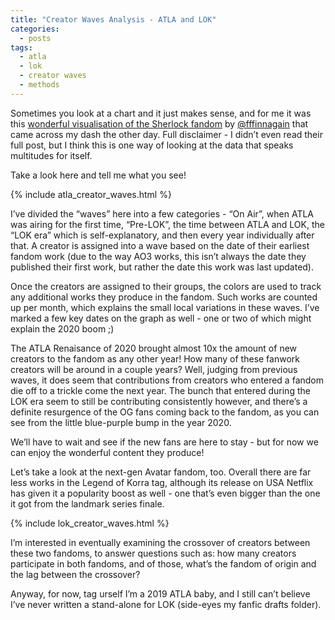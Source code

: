 ```yaml
---
title: "Creator Waves Analysis - ATLA and LOK"
categories:
  - posts
tags:
  - atla
  - lok
  - creator waves
  - methods
---
```


Sometimes you look at a chart and it just makes sense, and for me it was this [wonderful visualisation of the Sherlock fandom](https://fffinnagain.tumblr.com/post/107804736058/sherlock-fandom-over-time-on-ao3-fandom-culture) by [@fffinnagain](https://fffinnagain.tumblr.com/) that came across my dash the other day. Full disclaimer - I didn’t even read their full post, but I think this is one way of looking at the data that speaks multitudes for itself. 

Take a look here and tell me what you see!

{% include atla_creator_waves.html %}

I’ve divided the “waves” here into a few categories - “On Air”, when ATLA was airing for the first time, “Pre-LOK”, the time between ATLA and LOK, the “LOK era” which is self-explanatory, and then every year individually after that. A creator is assigned into a wave based on the date of their earliest fandom work (due to the way AO3 works, this isn’t always the date they published their first work, but rather the date this work was last updated). 

Once the creators are assigned to their groups, the colors are used to track any additional works they produce in the fandom. Such works are counted up per month, which explains the small local variations in these waves. I’ve marked a few key dates on the graph as well - one or two of which might explain the 2020 boom ;)

The ATLA Renaisance of 2020 brought almost 10x the amount of new creators to the fandom as any other year! How many of these fanwork creators will be around in a couple years? Well, judging from previous waves, it does seem that contributions from creators who entered a fandom die off to a trickle come the next year. The bunch that entered during the LOK era seem to still be contributing consistently however, and there’s a definite resurgence of the OG fans coming back to the fandom, as you can see from the little blue-purple bump in the year 2020. 

We’ll have to wait and see if the new fans are here to stay - but for now we can enjoy the wonderful content they produce!

Let’s take a look at the next-gen Avatar fandom, too. Overall there are far less works in the Legend of Korra tag, although its release on USA Netflix has given it a popularity boost as well - one that’s even bigger than the one it got from the landmark series finale.

{% include lok_creator_waves.html %}

I’m interested in eventually examining the crossover of creators between these two fandoms, to answer questions such as: how many creators participate in both fandoms, and of those, what’s the fandom of origin and the lag between the crossover? 

Anyway, for now, tag urself I’m a 2019 ATLA baby, and I still can’t believe I’ve never written a stand-alone for LOK (side-eyes my fanfic drafts folder).

